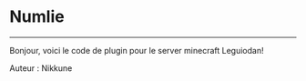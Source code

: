 # Numlie
____
Bonjour,
voici le code de plugin pour le server minecraft Leguiodan!

Auteur : Nikkune